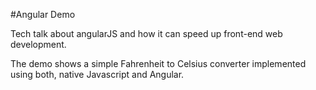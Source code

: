 #Angular Demo

Tech talk about angularJS and how it can speed up front-end web development.

The demo shows a simple Fahrenheit to Celsius converter implemented using both, native Javascript and Angular.
